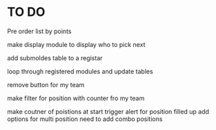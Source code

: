 TO DO
======

Pre order list by points

make display module to display who to pick next


add submoldes table to a registar

loop through registered modules and update tables

remove button for my team


make filter for position with counter fro my team



make coutner of poistions at start
trigger alert for position filled up
add options for multi position
need to add combo positions
